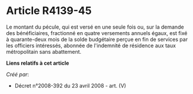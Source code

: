 # Article R4139-45

Le montant du pécule, qui est versé en une seule fois ou, sur la demande des bénéficiaires, fractionné en quatre versements
annuels égaux, est fixé à quarante-deux mois de la solde budgétaire perçue en fin de services par les officiers intéressés,
abonnée de l'indemnité de résidence aux taux métropolitain sans abattement.

**Liens relatifs à cet article**

_Créé par_:

  - Décret n°2008-392 du 23 avril 2008 - art. (V)
